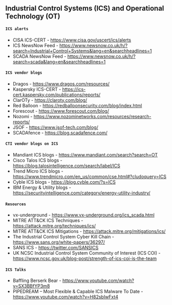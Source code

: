 ## Industrial Control Systems (ICS) and Operational Technology (OT)

#### `ICS alerts`
- CISA ICS-CERT - https://www.cisa.gov/uscert/ics/alerts
- ICS NewsNow Feed - https://www.newsnow.co.uk/h/?search=Industrial+Control+Systems&lang=en&searchheadlines=1
- SCADA NewsNow Feed - https://www.newsnow.co.uk/h/?search=scada&lang=en&searchheadlines=1

#### `ICS vendor blogs`
- Dragos - https://www.dragos.com/resources/
- Kaspersky ICS-CERT - https://ics-cert.kaspersky.com/publications/reports/
- ClarOTy - https://claroty.com/blog/
- Red Balloon - https://redballoonsecurity.com/blog/index.html
- Forescout - https://www.forescout.com/blog/
- Nozomi - https://www.nozominetworks.com/resources/research-reports/
- JSOF - https://www.jsof-tech.com/blog/
- SCADAfence - https://blog.scadafence.com/

#### `CTI vendor blogs on ICS`
- Mandiant ICS blogs - https://www.mandiant.com/search?search=OT
- Cisco Talos ICS blogs - https://blog.talosintelligence.com/search/label/ICS
- Trend Micro ICS blogs - https://www.trendmicro.com/en_us/common/cse.html#?cludoquery=ICS
- Cyble ICS blogs - https://blog.cyble.com/?s=ICS
- IBM Energy & Utility blogs - https://securityintelligence.com/category/energy-utility-industry/ 

#### `Resources`
- vx-underground - https://www.vx-underground.org/ics_scada.html
- MITRE ATT&CK ICS Techniques - https://attack.mitre.org/techniques/ics/
- MITRE ATT&CK ICS Mitigations - https://attack.mitre.org/mitigations/ics/
- The Industrial Control System Cyber Kill Chain - https://www.sans.org/white-papers/36297/
- SANS ICS - https://twitter.com/SANSICS
- UK NCSC Industrial Control System Community of Interest (ICS COI) - https://www.ncsc.gov.uk/blog-post/strength-of-ics-coi-is-the-team

#### `ICS Talks`
- Baffling Berserk Bear - https://www.youtube.com/watch?v=SX3BBfYP3m8
- PIPEDREAM – Most Flexible & Capable ICS Malware To Date - https://www.youtube.com/watch?v=H82sbIwFxt4
